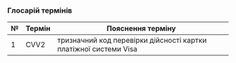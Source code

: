 ### Глосарій термінів

| № |      Термін      |                    Пояснення терміну                   |
| - | ---------------- | ------------------------------------------------------ |
| 1 | CVV2 | тризначний код перевірки дійсності картки платіжної системи Visa |

